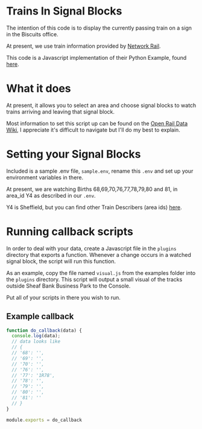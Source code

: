 # Trains In Signal Blocks

The intention of this code is to display the currently passing train on a sign in the Biscuits office.

At present, we use train information provided by [Network Rail](https://datafeeds.networkrail.co.uk/ntrod/welcome).

This code is a Javascript implementation of their Python Example, found [here](https://github.com/openraildata/td-trust-example-python3).

# What it does

At present, it allows you to select an area and choose signal blocks to watch trains arriving and leaving that signal block.

Most information to set this script up can be found on the [Open Rail Data Wiki](https://wiki.openraildata.com/index.php?title=Main_Page), I appreciate it's difficult to navigate but I'll do my best to explain.

# Setting your Signal Blocks

Included is a sample .env file, `sample.env`, rename this `.env` and set up your environment variables in there.

At present, we are watching Births 68,69,70,76,77,78,79,80 and 81, in area_id Y4 as described in our `.env`.

Y4 is Sheffield, but you can find other Train Describers (area ids) [here](https://wiki.openraildata.com/index.php?title=List_of_Train_Describers).

# Running callback scripts

In order to deal with your data, create a Javascript file in the `plugins` directory that exports a function. Whenever a change occurs in a watched signal block, the script will run this function.

As an example, copy the file named `visual.js` from the examples folder into the `plugins` directory. This script will output a small visual of the tracks outside Sheaf Bank Business Park to the Console.

Put all of your scripts in there you wish to run.

## Example callback

```js
function do_callback(data) {
  console.log(data);
  // data looks like
  // {
  // '68': '',    
  // '69': '',    
  // '70': '',    
  // '76': '',    
  // '77': '1R78',
  // '78': '',    
  // '79': '',    
  // '80': '',    
  // '81': ''     
  // }
}

module.exports = do_callback
```
